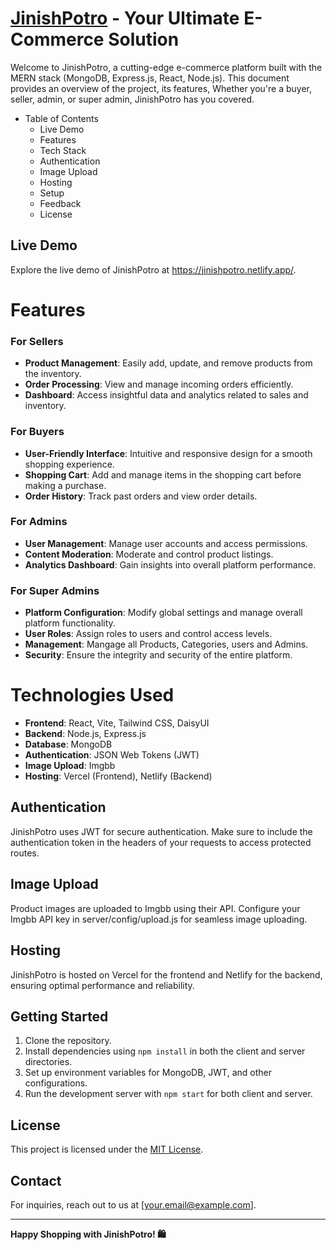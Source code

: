# [JinishPotro](https://jinishpotro.netlify.app/) - Your Ultimate E-Commerce Solution

Welcome to JinishPotro, a cutting-edge e-commerce platform built with the MERN stack (MongoDB, Express.js, React, Node.js). This document provides an overview of the project, its features, Whether you're a buyer, seller, admin, or super admin, JinishPotro has you covered.

- Table of Contents
  - Live Demo
  - Features
  - Tech Stack
  - Authentication
  - Image Upload
  - Hosting
  - Setup
  - Feedback
  - License

## Live Demo

Explore the live demo of JinishPotro at https://jinishpotro.netlify.app/.

# Features

### For Sellers

- **Product Management**: Easily add, update, and remove products from the inventory.
- **Order Processing**: View and manage incoming orders efficiently.
- **Dashboard**: Access insightful data and analytics related to sales and inventory.

### For Buyers

- **User-Friendly Interface**: Intuitive and responsive design for a smooth shopping experience.
- **Shopping Cart**: Add and manage items in the shopping cart before making a purchase.
- **Order History**: Track past orders and view order details.

### For Admins

- **User Management**: Manage user accounts and access permissions.
- **Content Moderation**: Moderate and control product listings.
- **Analytics Dashboard**: Gain insights into overall platform performance.

### For Super Admins

- **Platform Configuration**: Modify global settings and manage overall platform functionality.
- **User Roles**: Assign roles to users and control access levels.
- **Management**: Mangage all Products, Categories, users and Admins.
- **Security**: Ensure the integrity and security of the entire platform.

# Technologies Used

- **Frontend**: React, Vite, Tailwind CSS, DaisyUI
- **Backend**: Node.js, Express.js
- **Database**: MongoDB
- **Authentication**: JSON Web Tokens (JWT)
- **Image Upload**: Imgbb
- **Hosting**: Vercel (Frontend), Netlify (Backend)

## Authentication

JinishPotro uses JWT for secure authentication. Make sure to include the authentication token in the headers of your requests to access protected routes.

## Image Upload

Product images are uploaded to Imgbb using their API. Configure your Imgbb API key in server/config/upload.js for seamless image uploading.

## Hosting

JinishPotro is hosted on Vercel for the frontend and Netlify for the backend, ensuring optimal performance and reliability.

## Getting Started

1. Clone the repository.
2. Install dependencies using `npm install` in both the client and server directories.
3. Set up environment variables for MongoDB, JWT, and other configurations.
4. Run the development server with `npm start` for both client and server.



## License

This project is licensed under the [MIT License](LICENSE).

## Contact

For inquiries, reach out to us at [your.email@example.com].

---

**Happy Shopping with JinishPotro! 🛍️**
